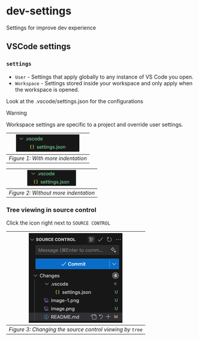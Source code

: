# dev-settings
Settings for improve dev experience


## VSCode settings
### `settings`
- `User` - Settings that apply globally to any instance of VS Code you open.
- `Workspace` - Settings stored inside your workspace and only apply when the workspace is opened.

Look at the .vscode/settings.json for the configurations

> [!WARNING]  
> Workspace settings are specific to a project and override user settings.

|![alt text](./_statics/images/with-ident.png)|
|:--:|
| *Figure 1: With more indentation* |

|![alt text](./_statics/images/without-ident.png)|
|:--:|
| *Figure 2: Without more indentation* |


### Tree viewing in source control

Click the icon right next to `SOURCE CONTROL`

|![alt text](./_statics/images/tree-view-source-control.png)|
|:--:|
| *Figure 3: Changing the source control viewing by `tree`*|